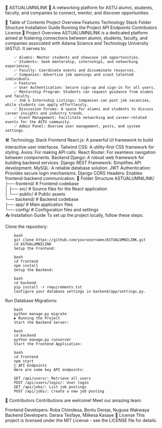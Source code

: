 🌟 ASTUALUMNILINK
    🚀 A networking platform for ASTU alumni, students, faculty, and companies to connect, mentor, and discover opportunities.


📌 Table of Contents
        Project Overview
        Features
        Technology Stack
        Folder Structure
        Installation Guide
        Running the Project
        API Endpoints
        Contributors
        License
📖 Project Overview
    ASTUALUMNILINK is a dedicated platform aimed at fostering connections between alumni, students, faculty, and companies associated with Adama Science and Technology University (ASTU). It serves to:

        ✅ Alumni: Mentor students and showcase job opportunities.
        ✅ Students: Seek mentorship, internships, and networking experiences.
        ✅ Faculty: Coordinate events and disseminate resources.
        ✅ Companies: Advertise job openings and scout talented individuals.
        🔥 Features
        ✅ User Authentication: Secure sign-up and sign-in for all users.
        ✅ Mentorship Program: Students can request guidance from alumni and faculty.
        ✅ Job & Internship Listings: Companies can post job vacancies, while students can apply effortlessly.
        ✅ Discussion Forums: A space for alumni and students to discuss career insights and industry trends.
        ✅ Event Management: Facilitate networking and career-related events for the ASTU community.
        ✅ Admin Panel: Oversee user management, posts, and system settings.
🛠️ Technology Stack
        Frontend
             React.js: A powerful UI framework to build interactive user interfaces.
             Tailwind CSS: A utility-first CSS framework for styling.
            Axios: For making API calls.
            React Router: For seamless navigation between components.
        Backend
            Django: A robust web framework for building backend services.
            Django REST Framework: Simplifies API development.
            MySQL: A reliable database solution.
            JWT Authentication: Provides secure login mechanisms.
            Django CORS Headers: Enables frontend-backend communication.
📂 Folder Structure
            ASTUALUMNILINK/  
            ├── frontend/     # Frontend codebase  
            │   ├── src/      # Source files for the React application  
            │   └── public/   # Public assets  
            └── backend/      # Backend codebase  
                ├── app/      # Main application files  
            └── config/       # Configuration files and settings  
📥 Installation Guide
            To set up the project locally, follow these steps:

Clone the repository:

        bash
        git clone https://github.com/yourusername/ASTUALUMNILINK.git  
        cd ASTUALUMNILINK  
        Setup the Frontend:
        
        bash
        cd frontend  
        npm install  
        Setup the Backend:
        
        bash
        cd backend  
        pip install -r requirements.txt  
        Configure your database settings in backend/app/settings.py.

Run Database Migrations:
        
        bash
        python manage.py migrate  
        ▶️ Running the Project
        Start the Backend Server:
        
        bash
        cd backend  
        python manage.py runserver  
        Start the Frontend Application:
        
        bash
        cd frontend  
        npm start  
        📡 API Endpoints
        Here are some key API endpoints:
        
        GET /api/users/: Retrieve all users
        POST /api/users/login/: User login
        GET /api/jobs/: List job postings
        POST /api/jobs/: Create a new job posting
👥 Contributors
       Contributions are welcome! Meet our amazing team:

   Frontend Developers: Roba Chimdesa, Bontu Dereje, Nugusa Wakwaya
   Backend Developers: Darara Tesfaye, Milkesa Kasaye
📄 License
        This project is licensed under the MIT License - see the LICENSE file for details.
